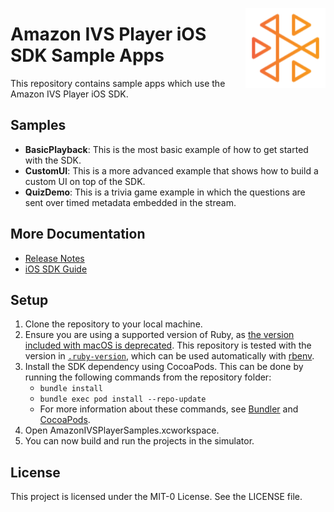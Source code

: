 <a href="https://docs.aws.amazon.com/ivs/"><img align="right" width="128px" src="./ivs-logo.svg"></a>

# Amazon IVS Player iOS SDK Sample Apps

This repository contains sample apps which use the Amazon IVS Player iOS SDK.

## Samples

+ **BasicPlayback**: This is the most basic example of how to get started with the SDK.
+ **CustomUI**: This is a more advanced example that shows how to build a custom UI on top of the SDK.
+ **QuizDemo**: This is a trivia game example in which the questions are sent over timed metadata embedded in the stream.

## More Documentation

+ [Release Notes](https://docs.aws.amazon.com/ivs/latest/userguide/IVSPRN.html)
+ [iOS SDK Guide](https://docs.aws.amazon.com/ivs/latest/userguide/SIPAG.html)

## Setup

1. Clone the repository to your local machine.
1. Ensure you are using a supported version of Ruby, as [the version included with macOS is deprecated](https://developer.apple.com/documentation/macos-release-notes/macos-catalina-10_15-release-notes#Scripting-Language-Runtimes). This repository is tested with the version in [`.ruby-version`](./.ruby-version), which can be used automatically with [rbenv](https://github.com/rbenv/rbenv#installation).
1. Install the SDK dependency using CocoaPods. This can be done by running the following commands from the repository folder:
   * `bundle install`
   * `bundle exec pod install --repo-update`
   * For more information about these commands, see [Bundler](https://bundler.io/) and [CocoaPods](https://guides.cocoapods.org/using/getting-started.html).
1. Open AmazonIVSPlayerSamples.xcworkspace.
1. You can now build and run the projects in the simulator.

## License
This project is licensed under the MIT-0 License. See the LICENSE file.
